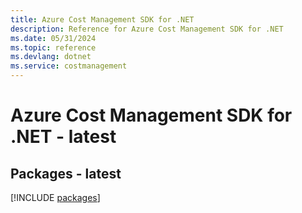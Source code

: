 ```yaml
---
title: Azure Cost Management SDK for .NET
description: Reference for Azure Cost Management SDK for .NET
ms.date: 05/31/2024
ms.topic: reference
ms.devlang: dotnet
ms.service: costmanagement
---
```

# Azure Cost Management SDK for .NET - latest
## Packages - latest
[!INCLUDE [packages](cost-management-index.md)]
